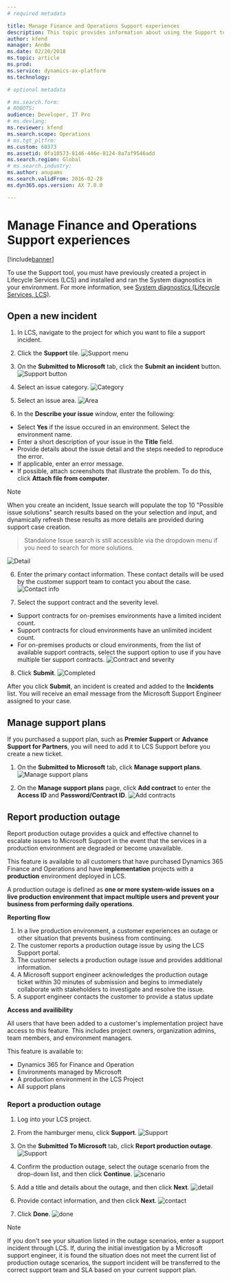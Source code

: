 ```yaml
---
# required metadata

title: Manage Finance and Operations Support experiences
description: This topic provides information about using the Support tool to on Microsoft Dynamics Lifecycle Services to manage support incidents. 
author: kfend
manager: AnnBe
ms.date: 02/20/2018
ms.topic: article
ms.prod: 
ms.service: dynamics-ax-platform
ms.technology: 

# optional metadata

# ms.search.form: 
# ROBOTS: 
audience: Developer, IT Pro
# ms.devlang: 
ms.reviewer: kfend
ms.search.scope: Operations
# ms.tgt_pltfrm: 
ms.custom: 60373
ms.assetid: 0fa10573-8146-446e-8124-8a7af9546add
ms.search.region: Global
# ms.search.industry: 
ms.author: anupams
ms.search.validFrom: 2016-02-28
ms.dyn365.ops.version: AX 7.0.0

---
```


# Manage Finance and Operations Support experiences

[!include[banner](../includes/banner.md)]

To use the Support tool, you must have previously created a project in Lifecycle Services (LCS) and installed and ran the System diagnostics in your environment. For more information, see [System diagnostics (Lifecycle Services, LCS)](ax-2012/system-diagnostics-lcs.md).


## Open a new incident
1. In LCS, navigate to the project for which you want to file a support incident. 
1.  Click the **Support** tile.
![Support menu](media/CPS1.png)

2.  On the **Submitted to Microsoft** tab, click the **Submit an incident** button.
![Support button](media/CPS2.png)

3.  Select an issue category.
![Category](media/CPS5.png)

4.  Select an issue area.
![Area](media/CPS6.png)

5. In the **Describe your issue** window, enter the following:

 - Select **Yes** if the issue occured in an environment. Select the environment name.  
 - Enter a short description of your issue in the **Title** field.
 - Provide details about the issue detail and the steps needed to reproduce the error.
 - If applicable, enter an error message. 
 - If possible, attach screenshots that illustrate the problem. To do this, click **Attach file from computer**.
 
 > [!NOTE]
 > When you create an incident, Issue search will populate the top 10 "Possible issue solutions" search results based on the your selection and input, and dynamically refresh these results as more details are provided during support case creation. 
 
 > Standalone Issue search is still accessible via the dropdown menu if you need to search for more solutions. 
 
 ![Detail](media/CPS7-1.png)
 
6. Enter the primary contact information. These contact details will be used by the customer support team to contact you about the case.
![Contact info](media/CPS8.png)

7. Select the support contract and the severity level. 
    
  - Support contracts for on-premises environments have a limited incident count. 
  - Support contracts for cloud environments have an unlimited incident count. 
  - For on-premises products or cloud environments, from the list of available support contracts, select the support option to use if you have multiple tier support contracts. 
![Contract and severity](media/CPS9.png)

8. Click **Submit**. 
![Completed](media/CPS10.png)

After you click **Submit**, an incident is created and added to the **Incidents** list. You will receive an email message from the Microsoft Support Engineer assigned to your case. 


## Manage support plans
If you purchased a support plan, such as **Premier Support** or **Advance Support for Partners**, you will need to add it to LCS Support before you create a new ticket.    

1. On the **Submitted to Microsoft** tab, click **Manage support plans**. 
   ![Manage support plans](media/SupportManagePlans.png)
   
2. On the **Manage support plans** page, click **Add contract** to enter the **Access ID** and **Password/Contract ID**.
   ![Add contracts](media/SupportAddPlans.png) 
   
   
## Report production outage
Report production outage provides a quick and effective channel to escalate  issues to Microsoft Support in the event that the services in a production environment are degraded or become unavailable.  

This feature is available to all customers that have purchased Dynamics 365 Finance and Operations and have **implementation** projects with a **production** environment deployed in LCS.  

A production outage is defined as **one or more system-wide issues on a live production environment that impact multiple users and prevent your business from performing daily operations**. 

**Reporting flow**
1. In a live production environment, a customer experiences an outage or other situation that prevents business from continuing.
2. The customer reports a production outage issue by using the LCS Support portal.
3. The customer selects a production outage issue and provides additional information.
4. A Microsoft support engineer acknowledges the production outage ticket within 30 minutes of submission and begins to immediately collaborate with stakeholders to investigate and resolve the issue.
5. A support engineer contacts the customer to provide a status update

**Access and availibility**

All users that have been added to a customer's implementation project have access to this feature. This includes project owners, organization admins, team members, and environment managers. 

This feature is available to:
- Dynamics 365 for Finance and Operation 
- Environments managed by Microsoft 
- A production environment in the LCS Project 
- All support plans

### Report a production outage
1. Log into your LCS project.
2. From the hamburger menu, click **Support**.
![Support](media/outage1.jpg)

3. On the **Submitted To Microsoft** tab, click **Report production outage**.
![Support](media/outage2.jpg)

4. Confirm the production outage, select the outage scenario from the drop-down list, and then click **Continue**.
![scenario](media/outage3.jpg)

5. Add a title and details about the outage, and then click **Next**.
![detail](media/outage4.jpg)

6. Provide contact information, and then click **Next**. 
![contact](media/outage5.jpg)

7. Click **Done**.
![done](media/outage6.jpg)

> [!NOTE] 
> If you don't see your situation listed in the outage scenarios, enter a support incident through LCS. If, during the initial investigation by a Microsoft support engineer, it is found the situation does not meet the current list of production outage scenarios, the support incident will be transferred to the correct support team and SLA based on your current support plan.


